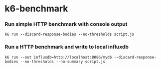 # k6-benchmark

### Run simple HTTP benchmark with console output
    k6 run --discard-response-bodies --no-thresholds script.js
### Run a HTTP benchmark and write to local influxdb 
    k6 run --out influxdb=http://localhost:8086/mydb --discard-response-bodies --no-thresholds --no-summary script.js 
